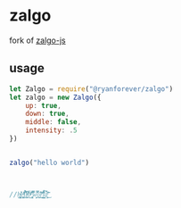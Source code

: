 # zalgo

fork of [zalgo-js](https://github.com/casieber/zalgo-js)


## usage
```javascript
let Zalgo = require("@ryanforever/zalgo")
let zalgo = new Zalgo({
	up: true,
	down: true,
	middle: false,
	intensity: .5
})


zalgo("hello world")



//h̰̺͕͓͓̘ͨ͛͂ͥe̯͚̯̤͍ͪ̒̽̇ͥl̹̔̎́͊͛̓̓͢͝ļ̞̭ͧ̂ͮ̈͋̊̓o̻̤̱͊ͦ́̌ͮͯ͘ ̢͚͊͒̊͑̿̏ͅͅẁ̩͔̯̿̄̔̒̽͜õ͖̱̤͍̐͗̕͢͞r̨̰̰͊̔͐̒́̈́̾l͇͉̻͍͐̈́̐̎͐͘d̥̯̏̌ͥ̆̈͊̈͜


```